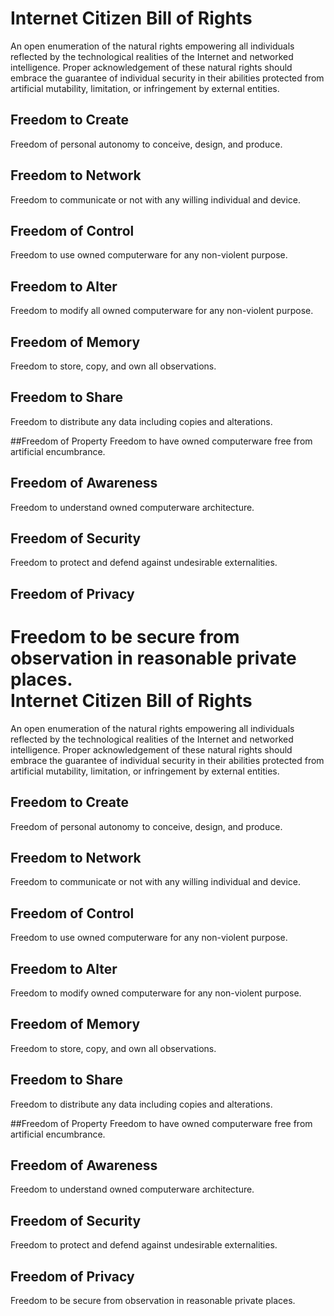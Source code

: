 Internet Citizen Bill of Rights
===============================
An open enumeration of the natural rights empowering all individuals reflected by the technological realities of the Internet and networked intelligence.  Proper acknowledgement of these natural rights should embrace the guarantee of individual security in their abilities protected from artificial mutability, limitation, or infringement by external entities.  

## Freedom to Create
Freedom of personal autonomy to conceive, design, and produce.  

## Freedom to Network
Freedom to communicate or not with any willing individual and device. 

## Freedom of Control 
Freedom to use owned computerware for any non-violent purpose.

## Freedom to Alter
Freedom to modify all owned computerware for any non-violent purpose.

## Freedom of Memory
Freedom to store, copy, and own all observations.  

## Freedom to Share
Freedom to distribute any data including copies and alterations.

##Freedom of Property
Freedom to have owned computerware free from artificial encumbrance.  

## Freedom of Awareness
Freedom to understand owned computerware architecture.  

## Freedom of Security 
Freedom to protect and defend against undesirable externalities.  

## Freedom of Privacy 
Freedom to be secure from observation in reasonable private places.  
Internet Citizen Bill of Rights
===============================
An open enumeration of the natural rights empowering all individuals reflected by the technological realities of the Internet and networked intelligence.  Proper acknowledgement of these natural rights should embrace the guarantee of individual security in their abilities protected from artificial mutability, limitation, or infringement by external entities.  

## Freedom to Create
Freedom of personal autonomy to conceive, design, and produce.  

## Freedom to Network
Freedom to communicate or not with any willing individual and device. 

## Freedom of Control 
Freedom to use owned computerware for any non-violent purpose.

## Freedom to Alter
Freedom to modify owned computerware for any non-violent purpose.

## Freedom of Memory
Freedom to store, copy, and own all observations.  

## Freedom to Share
Freedom to distribute any data including copies and alterations.

##Freedom of Property
Freedom to have owned computerware free from artificial encumbrance.  

## Freedom of Awareness
Freedom to understand owned computerware architecture.  

## Freedom of Security 
Freedom to protect and defend against undesirable externalities.  

## Freedom of Privacy 
Freedom to be secure from observation in reasonable private places.  
